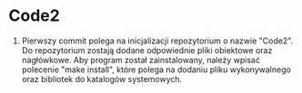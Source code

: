 # Code2
1. Pierwszy commit polega na inicjalizacji repozytorium o nazwie "Code2". Do repozytorium zostają dodane odpowiednie pliki obiektowe oraz nagłówkowe. Aby program został zainstalowany, należy wpisać polecenie "make install", które polega na dodaniu pliku wykonywalnego oraz bibliotek do katalogów systemowych.
